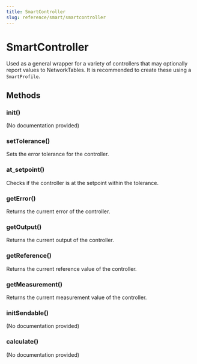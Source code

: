 ```yaml
---
title: SmartController
slug: reference/smart/smartcontroller
---
```


# SmartController

Used as a general wrapper for a variety of controllers that may
optionally report values to NetworkTables. It is recommended to
create these using a `SmartProfile`.

## Methods

### __init__()

(No documentation provided)

### setTolerance()

Sets the error tolerance for the controller.

### at_setpoint()

Checks if the controller is at the setpoint within the tolerance.

### getError()

Returns the current error of the controller.

### getOutput()

Returns the current output of the controller.

### getReference()

Returns the current reference value of the controller.

### getMeasurement()

Returns the current measurement value of the controller.

### initSendable()

(No documentation provided)

### calculate()

(No documentation provided)


